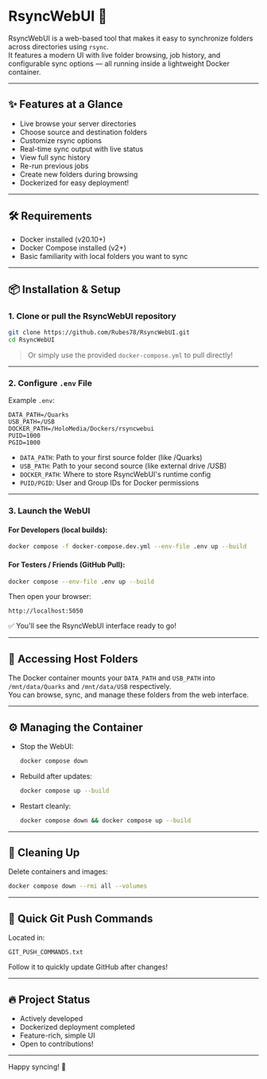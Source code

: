 # RsyncWebUI 🚀

RsyncWebUI is a web-based tool that makes it easy to synchronize folders across directories using `rsync`.  
It features a modern UI with live folder browsing, job history, and configurable sync options — all running inside a lightweight Docker container.

---

## ✨ Features at a Glance
- Live browse your server directories
- Choose source and destination folders
- Customize rsync options
- Real-time sync output with live status
- View full sync history
- Re-run previous jobs
- Create new folders during browsing
- Dockerized for easy deployment!

---

## 🛠 Requirements
- Docker installed (v20.10+)
- Docker Compose installed (v2+)
- Basic familiarity with local folders you want to sync

---

## 📦 Installation & Setup

### 1. Clone or pull the RsyncWebUI repository
```bash
git clone https://github.com/Rubes78/RsyncWebUI.git
cd RsyncWebUI
```

> Or simply use the provided `docker-compose.yml` to pull directly!

---

### 2. Configure `.env` File

Example `.env`:
```env
DATA_PATH=/Quarks
USB_PATH=/USB
DOCKER_PATH=/HoloMedia/Dockers/rsyncwebui
PUID=1000
PGID=1000
```

- `DATA_PATH`: Path to your first source folder (like /Quarks)
- `USB_PATH`: Path to your second source (like external drive /USB)
- `DOCKER_PATH`: Where to store RsyncWebUI's runtime config
- `PUID/PGID`: User and Group IDs for Docker permissions

---

### 3. Launch the WebUI

#### For Developers (local builds):
```bash
docker compose -f docker-compose.dev.yml --env-file .env up --build
```

#### For Testers / Friends (GitHub Pull):
```bash
docker compose --env-file .env up --build
```

Then open your browser:
```
http://localhost:5050
```

✅ You'll see the RsyncWebUI interface ready to go!

---

## 📂 Accessing Host Folders
The Docker container mounts your `DATA_PATH` and `USB_PATH` into `/mnt/data/Quarks` and `/mnt/data/USB` respectively.  
You can browse, sync, and manage these folders from the web interface.

---

## ⚙️ Managing the Container

- Stop the WebUI:
  ```bash
  docker compose down
  ```

- Rebuild after updates:
  ```bash
  docker compose up --build
  ```

- Restart cleanly:
  ```bash
  docker compose down && docker compose up --build
  ```

---

## 🧹 Cleaning Up

Delete containers and images:
```bash
docker compose down --rmi all --volumes
```

---

## 🏁 Quick Git Push Commands

Located in:
```
GIT_PUSH_COMMANDS.txt
```

Follow it to quickly update GitHub after changes!

---

## 🔥 Project Status
- Actively developed
- Dockerized deployment completed
- Feature-rich, simple UI
- Open to contributions!

---

Happy syncing! 🚀
